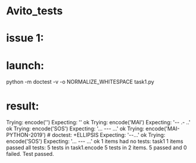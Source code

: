 # Avito_tests

# issue 1:
# launch:
python -m doctest -v -o NORMALIZE_WHITESPACE task1.py

# result:
Trying:
    encode('')
Expecting:
    ''
ok
Trying:
    encode('MAI')
Expecting:
    '-- .- ..'
ok
Trying:
    encode('SOS')
Expecting:
    '... --- ...'
ok
Trying:
    encode('MAI-PYTHON-2019') # doctest: +ELLIPSIS
Expecting:
    '--...'
ok
Trying:
    encode('SOS')
Expecting:
    '... ---
    ...'
ok
1 items had no tests:
    task1
1 items passed all tests:
   5 tests in task1.encode
5 tests in 2 items.
5 passed and 0 failed.
Test passed.


